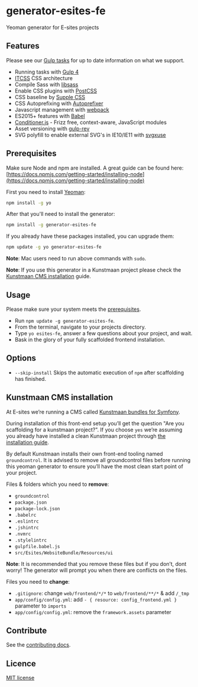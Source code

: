 # generator-esites-fe
Yeoman generator for E-sites projects

## Features
Please see our [Gulp tasks](https://github.com/e-sites/generator-esites-fe/tree/master/app/templates/_tasks) for up to date information on what we support.

- Running tasks with [Gulp 4](https://github.com/gulpjs/gulp)
- [ITCSS](https://www.creativebloq.com/web-design/manage-large-css-projects-itcss-101517528) CSS architecture
- Compile Sass with [libsass](http://libsass.org)
- Enable CSS plugins with [PostCSS](http://postcss.org/)
- CSS baseline by [Supple CSS](https://github.com/supple-css/supple)
- CSS Autoprefixing with [Autoprefixer](https://github.com/postcss/autoprefixer)
- Javascript management with [webpack](https://webpack.js.org/)
- ES2015+ features with [Babel](https://babeljs.io)
- [Conditioner.js](https://github.com/rikschennink/conditioner) - Frizz free, context-aware, JavaScript modules
- Asset versioning with [gulp-rev](https://github.com/sindresorhus/gulp-rev)
- SVG polyfill to enable external SVG's in IE10/IE11 with [svgxuse](https://github.com/Keyamoon/svgxuse)

## Prerequisites
Make sure Node and npm are installed. A great guide can be found here: [https://docs.npmjs.com/getting-started/installing-node](https://docs.npmjs.com/getting-started/installing-node)

First you need to install [Yeoman](http://yeoman.io/):

```bash
npm install -g yo
```

After that you'll need to install the generator:
```bash
npm install -g generator-esites-fe
```

If you already have these packages installed, you can upgrade them:
```bash
npm update -g yo generator-esites-fe
```

**Note**: Mac users need to run above commands with `sudo`.

**Note**: If you use this generator in a Kunstmaan project please check the [Kunstmaan CMS installation](#kunstmaan-cms-installation) guide.

## Usage
Please make sure your system meets the [prerequisites](#prerequisites).

- Run `npm update -g generator-esites-fe`.
- From the terminal, navigate to your projects directory.
- Type `yo esites-fe`, answer a few questions about your project, and wait.
- Bask in the glory of your fully scaffolded frontend installation.

## Options
- `--skip-install`
  Skips the automatic execution of `npm` after scaffolding has finished.

## Kunstmaan CMS installation
At E-sites we’re running a CMS called [Kunstmaan bundles for Symfony](https://bundles.kunstmaan.be/).

During installation of this front-end setup you’ll get the question "Are you scaffolding for a kunstmaan project?". If you choose `yes` we’re assuming you already have installed a clean Kunstmaan project through [the installation guide](https://kunstmaanbundlescms.readthedocs.io/en/latest/installation/).

By default Kunstmaan installs their own front-end tooling named `groundcontrol`.
It is advised to remove all groundcontrol files before running this yeoman generator to ensure you’ll have the most clean start point of your project.

Files & folders which you need to **remove**:

- `groundcontrol`
- `package.json`
- `package-lock.json`
- `.babelrc`
- `.eslintrc`
- `.jshintrc`
- `.nvmrc`
- `.stylelintrc`
- `gulpfile.babel.js`
- `src/Esites/WebsiteBundle/Resources/ui`

**Note**: It is recommended that you remove these files but if you don’t, dont worry! The generator will prompt you when there are conflicts on the files.

Files you need to **change**:

- `.gitignore`: change `web/frontend/*/*` to `web/frontend/**/*` & add `/_tmp`
- `app/config/config.yml`: add `- { resource: config_frontend.yml }` parameter to `imports`
- `app/config/config.yml`: remove the `framework.assets` parameter


## Contribute

See the [contributing docs](contributing.md).

## Licence

[MIT license](LICENSE)
